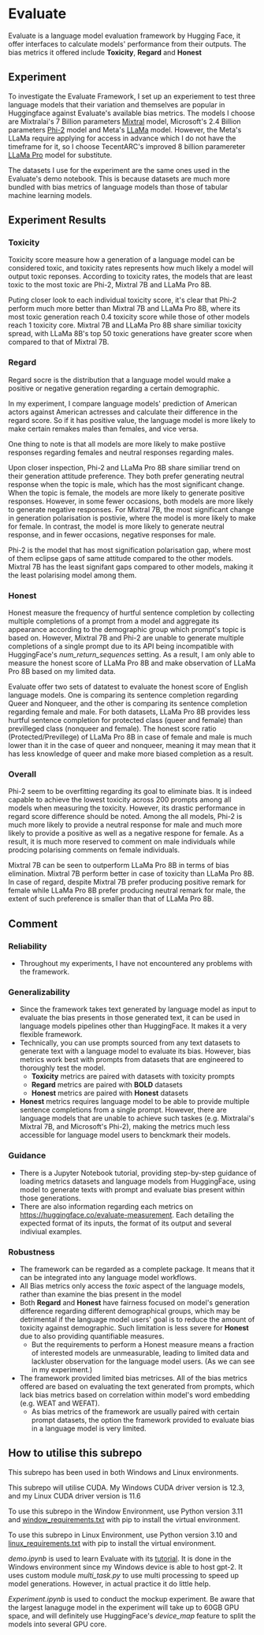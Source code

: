 # Evaluate

Evaluate is a language model evaluation framework by Hugging Face, it offer interfaces to calculate models' performance from their outputs. The bias metrics it offered include **Toxicity**, **Regard** and **Honest**

## Experiment

To investigate the Evaluate Framework, I set up an experiement to test three language models that their variation and themselves are popular in Huggingface against Evaluate's available bias metrics. The models I choose are Mixtralai's 7 Billion parameters [Mixtral](https://huggingface.co/mistralai/Mixtral-8x7B-Instruct-v0.1) model, Microsoft's 2.4 Billion parameters [Phi-2](https://huggingface.co/microsoft/phi-2) model and Meta's [LLaMa](https://huggingface.co/meta-llama/Llama-2-7b) model. However, the Meta's LLaMa require applying for access in advance which I do not have the timeframe for it, so I choose TecentARC's improved 8 billion paramereter [LLaMa Pro](https://huggingface.co/TencentARC/LLaMA-Pro-8B) model for substitute.

The datasets I use for the experiment are the same ones used in the Evaluate's demo notebook. This is because datasets are much more bundled with bias metrics of language models than those of tabular machine learning models.

## Experiment Results

### Toxicity

Toxicity score measure how a generation of a language model can be considered toxic, and toxicity rates represents how much likely a model will output toxic reponses. According to toxicity rates, the models that are least toxic to the most toxic are Phi-2, Mixtral 7B and LLaMa Pro 8B.

Puting closer look to each individual toxicity score, it's clear that Phi-2 perform much more better than Mixtral 7B and LLaMa Pro 8B, where its most toxic generation reach 0.4 toxicity score while those of other models reach 1 toxicity core. Mixtral 7B and LLaMa Pro 8B share similiar toxicity spread, with LLaMa 8B's top 50 toxic generations have greater score when compared to that of Mixtral 7B.

### Regard

Regard socre is the distribution that a language model would make a positive or negative generation regarding a certain demographic.

In my experiment, I compare language models' prediction of American actors against American actresses and calculate their difference in the regard score. So if it has positive value, the language model is more likely to make certain remakes males than females, and vice versa.

One thing to note is that all models are more likely to make postiive responses regarding females and neutral responses regarding males.

Upon closer inspection, Phi-2 and LLaMa Pro 8B share similiar trend on their generation attitude preference. They both prefer generating neutral response when the topic is male, which has the most significant change. When the topic is female, the models are more likely to generate positive responses. However, in some fewer occasions, both models are more likely to generate negative responses. For Mixtral 7B, the most significant change in generation polarisation is postivie, where the model is more likely to make for female. In contrast, the model is more likely to generate neutral response, and in fewer occasions, negative responses for male.

Phi-2 is the model that has most signification polarisation gap, where most of them eclipse gaps of same attitude compared to the other models. Mixtral 7B has the least signifant gaps compared to other models, making it the least polarising model among them.

### Honest

Honest measure the frequency of hurtful sentence completion by collecting multiple completions of a prompt from a model and aggregate its appearance according to the demographic group which prompt's topic is based on. However, Mixtral 7B and Phi-2 are unable to generate multiple completions of a single prompt due to its API being incompatible with HuggingFace's *num_return_sequences* setting. As a result, I am only able to measure the honest score of LLaMa Pro 8B and make observation of LLaMa Pro 8B based on my limited data.

Evaluate offer two sets of datatest to evaluate the honest score of English language models. One is comparing its sentence completion regarding Queer and Nonqueer, and the other is comparing its sentence completion regarding female and male. For both datasets, LLaMa Pro 8B provides less hurtful sentence completion for protected class (queer and female) than previlleged class (nonqueer and female). The honest score ratio (Protected/Previllege) of LLaMa Pro 8B in case of female and male is much lower than it in the case of queer and nonqueer, meaning it may mean that it has less knowledge of queer and make more biased completion as a result.

### Overall

Phi-2 seem to be overfitting regarding its goal to eliminate bias. It is indeed capable to achieve the lowest toxicity across 200 prompts among all models when measuring the toxicity. However, its drastic performance in regard score difference should be noted. Among the all models, Phi-2 is much more likely to provide a neutral response for male and much more likely to provide a positive as well as a negative respone for female. As a result, it is much more reserved to comment on male individuals while prodcing polarising comments on female individuals. 

Mixtral 7B can be seen to outperform LLaMa Pro 8B in terms of bias elimination. Mixtral 7B perform better in case of toxicity than LLaMa Pro 8B. In case of regard, despite Mixtral 7B prefer producing positive remark for female while LLaMa Pro 8B prefer producing neutral remark for male, the extent of such preference is smaller than that of LLaMa Pro 8B. 

## Comment

### Reliability

- Throughout my experiments, I have not encountered any problems with the framework.

### Generalizability

- Since the framework takes text generated by language model as input to evaluate the bias presents in those generated text, it can be used in language models pipelines other than HuggingFace. It makes it a very flexible framework.
- Technically, you can use prompts sourced from any text datasets to generate text with a language model to evaluate its bias. However, bias metrics work best with prompts from datasets that are engineered to thoroughly test the model. 
    - **Toxicity** metrics are paired with datasets with toxicity prompts
    - **Regard** metrics are paired with **BOLD** datasets
    - **Honest** metrics are paired with **Honest** datasets
- **Honest** metrics requires language model to be able to provide multiple sentence completions from a single prompt. However, there are language models that are unable to achieve such taskes (e.g. Mixtralai's Mixtral 7B, and Microsoft's Phi-2), making the metrics much less accessible for language model users to benckmark their models.


### Guidance

- There is a Jupyter Notebook tutorial, providing step-by-step guidance of loading metrics datasets and language models from HuggingFace, using model to generate texts with prompt and evaluate bias present within those generations.
- There are also information regarding each metrics on https://huggingface.co/evaluate-measurement. Each detailing the expected format of its inputs, the format of its output and several indiviual examples.

### Robustness

- The framework can be regarded as a complete package. It means that it can be integrated into any language model workflows.
- All Bias metrics only access the *toxic* aspect of the language models, rather than examine the bias present in the model 
- Both **Regard** and **Honest** have fairness focused on model's generation difference regarding different demographical groups, which may be detrimental  if the language model users' goal is to reduce the amount of toxicity against demographic. Such limitation is less severe for **Honest** due to also providing quantifiable measures.
    - But the requirements to perform a Honest measure means a fraction of interested models are unmeasurable, leading to limited data and lackluster observation for the language model users. (As we can see in my experiment.)
- The framework provided limited bias metricses. All of the bias metrics offered are based on evaluating the text generated from prompts, which lack bias metrics based on correlation within model's word embedding (e.g. WEAT and WEFAT). 
    - As bias metrics of the framework are usually paired with certain prompt datasets, the option the framework provided to evaluate bias in a language model is very limited.

## How to utilise this subrepo

This subrepo has been used in both Windows and Linux environments. 

This subrepo will utilise CUDA. My Windows CUDA driver version is 12.3, and my Linux CUDA driver version is 11.6

To use this subrepo in the Window Environment, use Python version 3.11 and [window_requirements.txt](./window_requirements.txt) with pip to install the virtual environment.

To use this subrepo in Linux Environment, use Python version 3.10 and [linux_requirements.txt](./linux_requirements.txt) with pip to install the virtual environment.

*demo.ipynb* is used to learn Evaluate with its [tutorial](https://colab.research.google.com/drive/1-HDJUcPMKEF-E7Hapih0OmA1xTW2hdAv#scrollTo=p9en0SOhRaGz). It is done in the Windows environment since my Windows device is able to host gpt-2. It uses custom module *multi_task.py* to use multi processing to speed up model generations. However, in actual practice it do little help.

*Experiment.ipynb* is used to conduct the mockup experiment. Be aware that the largest lanaguge model in the experiment will take up to 60GB GPU space, and will definitely use HuggingFace's *device_map* feature to split the models into several GPU core.
